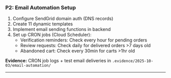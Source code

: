 ### **P2: Email Automation Setup**

1. Configure SendGrid domain auth (DNS records)
2. Create 11 dynamic templates
3. Implement email sending functions in backend
4. Set up CRON jobs (Cloud Scheduler):
   - Verification reminders: Check every hour for pending orders
   - Review requests: Check daily for delivered orders >7 days old
   - Abandoned cart: Check every 30min for carts >1hr old

**Evidence:** CRON job logs + test email deliveries in `.evidence/2025-10-03/email-automation/`

---
